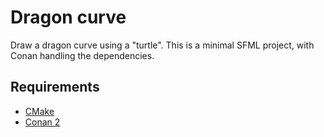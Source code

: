 # Dragon curve

Draw a dragon curve using a "turtle". This is a minimal SFML project, with Conan handling the dependencies.

## Requirements

* [CMake](https://cmake.org/)
* [Conan 2](https://conan.io/downloads.html)
